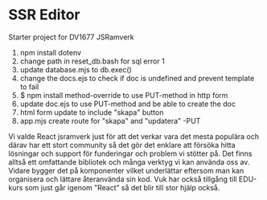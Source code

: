 # SSR Editor

Starter project for DV1677 JSRamverk

1. npm install dotenv
2. change path in reset_db.bash for sql error 1
3. update database.mjs to db.exec()
4. change the docs.ejs to check if doc is undefined and prevent template to fail
5. $ npm install method-override to use PUT-method in http form
6. update doc.ejs to use PUT-method and be able to create the doc
7. html form update to include "skapa" button
8. app.mjs create route for "skapa" and "updatera" -PUT

Vi valde React jsramverk just för att det verkar vara det mesta populära och därav har ett stort community så det gör det enklare att försöka hitta lösningar och support för funderingar och problem vi stötter på. Det finns alltså ett omfattande bibliotek och många verktyg vi kan använda oss av. Vidare bygger det på komponenter vilket underlättar eftersom man kan organisera och lättare återanvända sin kod. Vuk har också tillgång till EDU-kurs som just går igenom ”React” så det blir till stor hjälp också.